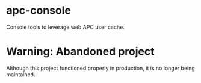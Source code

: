 apc-console
===========

Console tools to leverage web APC user cache.

Warning: Abandoned project
==========================

Although this project functioned properly in production, it is no longer being maintained.
